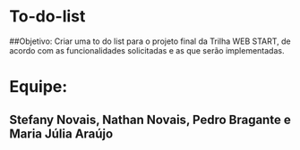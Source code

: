 # To-do-list
##Objetivo:
Criar uma to do list para o projeto final da Trilha WEB START, de acordo com as funcionalidades solicitadas e as que serão implementadas.

# Equipe:
## Stefany Novais, Nathan Novais, Pedro Bragante e Maria Júlia Araújo
